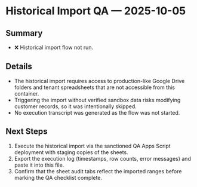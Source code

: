 # Historical Import QA — 2025-10-05

## Summary
- ❌ Historical import flow not run.

## Details
- The historical import requires access to production-like Google Drive folders and tenant spreadsheets that are not accessible from this container.
- Triggering the import without verified sandbox data risks modifying customer records, so it was intentionally skipped.
- No execution transcript was generated as the flow was not started.

## Next Steps
1. Execute the historical import via the sanctioned QA Apps Script deployment with staging copies of the sheets.
2. Export the execution log (timestamps, row counts, error messages) and paste it into this file.
3. Confirm that the sheet audit tabs reflect the imported ranges before marking the QA checklist complete.
